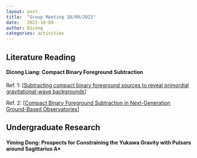 ```yaml
---
layout: post
title:  "Group Meeting 10/09/2022"
date:   2022-10-09
author: Dicong
categories: activities
---
```


## Literature Reading

####  Dicong Liang: Compact Binary Foreground Subtraction
 
Ref. 1: [[Subtracting compact binary foreground sources to reveal primordial gravitational-wave backgrounds](https://arxiv.org/abs/2002.05365)]

Ref. 2: [[Compact Binary Foreground Subtraction in Next-Generation Ground-Based Observatories](https://arxiv.org/abs/2209.01221)]

## Undergraduate Research

#### Yiming Dong: Prospects for Constraining the Yukawa Gravity with Pulsars around Sagittarius A*

